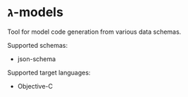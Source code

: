 # ג-models

Tool for model code generation from various data schemas.

Supported schemas:

* json-schema

Supported target languages:

* Objective-C
